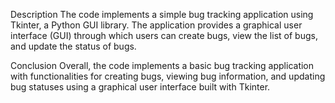 Description
 The code implements a simple bug tracking application using Tkinter, a Python GUI library. The application provides a graphical user interface (GUI) through which users can create bugs, view the list of bugs, and update the status of bugs.

Conclusion
Overall, the code implements a basic bug tracking application with functionalities for creating bugs, viewing bug information, and updating bug statuses using a graphical user interface built with Tkinter.

